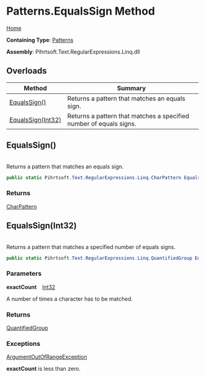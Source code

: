 # Patterns\.EqualsSign Method

[Home](../../../../../../README.md)

**Containing Type**: [Patterns](../README.md)

**Assembly**: Pihrtsoft\.Text\.RegularExpressions\.Linq\.dll

## Overloads

| Method | Summary |
| ------ | ------- |
| [EqualsSign()](#Pihrtsoft_Text_RegularExpressions_Linq_Patterns_EqualsSign) | Returns a pattern that matches an equals sign\. |
| [EqualsSign(Int32)](#Pihrtsoft_Text_RegularExpressions_Linq_Patterns_EqualsSign_System_Int32_) | Returns a pattern that matches a specified number of equals signs\. |

## EqualsSign\(\) <a name="Pihrtsoft_Text_RegularExpressions_Linq_Patterns_EqualsSign"></a>

\
Returns a pattern that matches an equals sign\.

```csharp
public static Pihrtsoft.Text.RegularExpressions.Linq.CharPattern EqualsSign()
```

### Returns

[CharPattern](../../CharPattern/README.md)

## EqualsSign\(Int32\) <a name="Pihrtsoft_Text_RegularExpressions_Linq_Patterns_EqualsSign_System_Int32_"></a>

\
Returns a pattern that matches a specified number of equals signs\.

```csharp
public static Pihrtsoft.Text.RegularExpressions.Linq.QuantifiedGroup EqualsSign(int exactCount)
```

### Parameters

**exactCount** &ensp; [Int32](https://docs.microsoft.com/en-us/dotnet/api/system.int32)

A number of times a character has to be matched\.

### Returns

[QuantifiedGroup](../../QuantifiedGroup/README.md)

### Exceptions

[ArgumentOutOfRangeException](https://docs.microsoft.com/en-us/dotnet/api/system.argumentoutofrangeexception)

**exactCount** is less than zero\.

